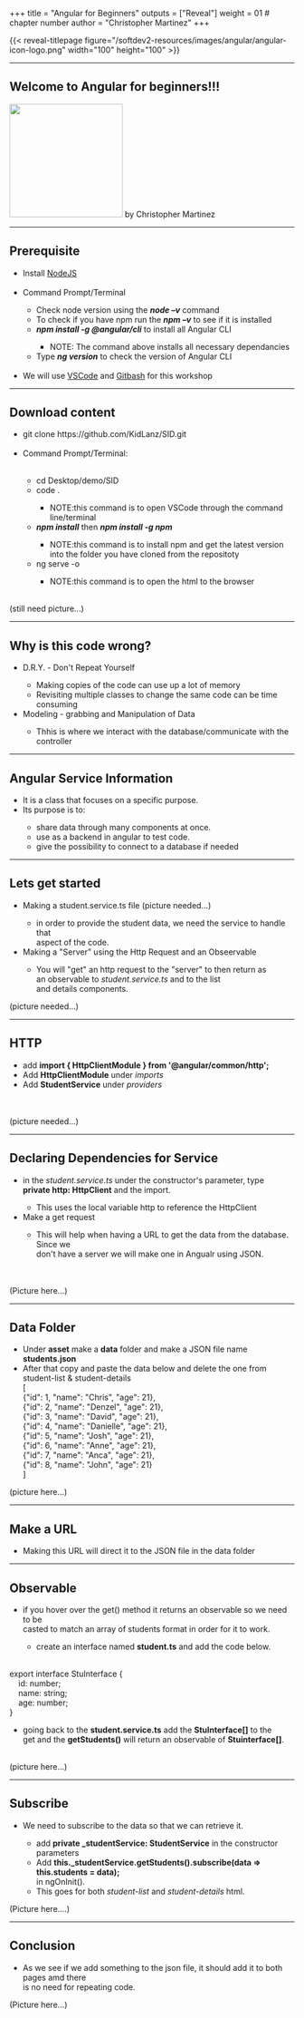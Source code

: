 +++
title = "Angular for Beginners"
outputs = ["Reveal"]
weight = 01 # chapter number
author = "Christopher Martinez"
+++

{{< reveal-titlepage figure="/softdev2-resources/images/angular/angular-icon-logo.png" width="100" height="100" >}}
  
---

## Welcome to Angular for beginners!!!

 <img src="/softdev2-resources/images/angular/angular-icon-logo.png" width="200" height="200">
by Christopher Martinez
 
---
## Prerequisite
<ul>
  <li>Install <a href="https://nodejs.org/en/">NodeJS</a></li>
  <br>
  <li>Command Prompt/Terminal</li>
    <ul>
      <li>Check node version using the <b><em>node –v</em></b> command</li>
      <li>To check if you have npm run the <b><em>npm –v</b></em> to see if it is installed</li>
      <li><b><em>npm install -g @angular/cli</b></em> to install all Angular CLI</li>
        <ul><li>NOTE: The command above installs all necessary dependancies </ul></li>
      <li>Type <b><em>ng version</b></em> to check the version of Angular CLI</li>
    </ul>
  <br>
  <li>We will use <a href="https://code.visualstudio.com/download">VSCode</a> and 
    <a href="https://git-scm.com/downloads">Gitbash</a> for this workshop</li>
</ul>

---
## Download content 
<ul> <li>git clone https://github.com/KidLanz/SID.git</li> 
 <br>
  <li>Command Prompt/Terminal: </li> 
 <br>
 <ul>
    <li>cd Desktop/demo/SID</li>
    <li>code .</li>
      <ul><li>NOTE:this command is to open VSCode through the command line/terminal</li></ul>
    <li><b><em>npm install</b></em> then <b><em>npm install -g npm</b></em></li>
       <ul><li>NOTE:this command is to install npm and get the latest version into the folder you have cloned from the repositoty</li></ul>
    <li>ng serve -o</li>
       <ul><li>NOTE:this command is to open the html to the browser</li></ul>
 </ul>
</ul>

<br>(still need picture...)

---
## Why is this code wrong?
<ul>
  <li>D.R.Y. - Don't Repeat Yourself</li>
    <ul>
      <li>Making copies of the code can use up a lot of memory</li>
      <li>Revisiting multiple classes to change the same code can be time consuming</li>
    </ul>
  <li>Modeling - grabbing and Manipulation of Data</li>
    <ul>
      <li>Thhis is where we interact with the database/communicate with the controller</li>
    </ul>
</ul>


---
## Angular Service Information
<ul>
   <li>It is a class that focuses on a specific purpose.</li>
   <li>Its purpose is to: </li>
      <ul>
        <li>share data through many components at once.</li>
        <li>use as a backend in angular to test code.</li>
        <li>give the possibility to connect to a database if needed</li>
      </ul>
</ul>


---
## Lets get started 
<ul>
  <li>Making a student.service.ts file (picture needed...)</li>
  <ul><li>in order to provide the student data, we need the service to handle that<br>
          aspect of the code.</li></ul>
  <li>Making a "Server" using the Http Request and an Obseervable</li>
  <ul><li>You will "get" an http request to the "server" to then return as <br>
          an observable to <em>student.service.ts</em> and to the list <br> 
          and details components.</li></ul>
</ul>

(picture needed...)


---
## HTTP
<ul>
  <li>add <b>import { HttpClientModule } from '@angular/common/http';</b></li>
  <li>Add <b>HttpClientModule</b> under <em>imports</em></li>
  <li>Add <b>StudentService</b> under <em>providers</em></li>
</ul>

<br><br>
(picture needed...)


---
## Declaring Dependencies for Service
<ul>
  <li>in the <em>student.service.ts</em> under the constructor's parameter, type<br>
      <b>private http: HttpClient</b> and the import.</li>
      <ul><li>This uses the local variable http to reference the HttpClient</li></ul>
  <li>Make a get request</li>
       <ul><li>This will help when having a URL to get the data from the database. Since we <br>
               don't have a server we will make one in Angualr using JSON.</ul></li>
</ul>
<br><br>
(Picture here...)

---
## Data Folder
<ul>
  <li>Under <b>asset</b> make a <b>data</b> folder and make a JSON file name <b>students.json</b></li>
  <li>After that copy and paste the data below and delete the one from <br>
      student-list & student-details</li>
  [<br>
  {"id": 1, "name": "Chris", "age": 21},<br>
  {"id": 2, "name": "Denzel", "age": 21},<br>
  {"id": 3, "name": "David", "age": 21},<br>
  {"id": 4, "name": "Danielle", "age": 21},<br>
  {"id": 5, "name": "Josh", "age": 21},<br>
  {"id": 6, "name": "Anne", "age": 21},<br>
  {"id": 7, "name": "Anca", "age": 21},<br>
  {"id": 8, "name": "John", "age": 21}<br>
]
</ul>

(picture here...)

---
## Make a URL
<ul>
  <li>Making this URL will direct it to the JSON file in the data folder</li>
  
</ul>


---
## Observable
<ul>
  <li>if you hover over the get() method it returns an observable so we need to be<br>
      casted to match an array of students format in order for it to work. </li>
  <ul><li>create an interface named <b>student.ts</b> and add the code below.</li></ul>
</ul>
<br>
export interface StuInterface {<br>
    id: number;<br>
    name: string;<br>
    age: number;<br>
}<br>

<ul>
<li>going back to the <b>student.service.ts</b> add the <b>StuInterface[]</b> to the <br>
    get and the <b>getStudents()</b> will return an observable of <b>Stuinterface[]</b>.</li>
</ul>
<br>
(picture here...)


---
## Subscribe
<ul>
  <li>We need to subscribe to the data so that we can retrieve it.</li>
  <ul>
      <li>add <b>private _studentService: StudentService</b> in the constructor parameters</li>
      <li>Add <b>this._studentService.getStudents().subscribe(data => this.students = data);</b><br>
          in ngOnInit().</li>
      <li>This goes for both <em>student-list</em> and <em>student-details</em> html.</li>
  </ul>
</ul>

(Picture here....)

---
## Conclusion
<ul><li>As we see if we add something to the json file, it should add it to both pages amd there<br>
        is no need for repeating code.</li>
</ul>
     
(Picture here...)
